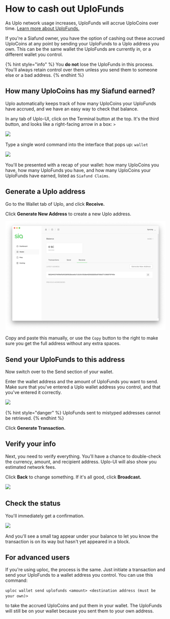 # How to cash out UploFunds

As Uplo network usage increases, UploFunds will accrue UploCoins over time. [Learn more about UploFunds.](what-are-uplofunds.md)

If you're a Siafund owner, you have the option of cashing out these accrued UploCoins at any point by sending your UploFunds to a Uplo address you own. This can be the same wallet the UploFunds are currently in, or a different wallet you control.

{% hint style="info" %}
You **do not** lose the UploFunds in this process. You'll always retain control over them unless you send them to someone else or a bad address.
{% endhint %}

## How many UploCoins has my Siafund earned?

Uplo automatically keeps track of how many UploCoins your UploFunds have accrued, and we have an easy way to check that balance.

In any tab of Uplo-UI, click on the Terminal button at the top. It's the third button, and looks like a right-facing arrow in a box: `>`

![](https://github.com/DavidMGilbert/uplo-support-docs/tree/431ec4c4cb7b7fe1321203b069ebf4981995d762/.gitbook/assets/uplofunds-cashout-1.png)

Type a single word command into the interface that pops up: `wallet`

![](https://github.com/DavidMGilbert/uplo-support-docs/tree/431ec4c4cb7b7fe1321203b069ebf4981995d762/.gitbook/assets/uplofunds-cashout-2.png)

You'll be presented with a recap of your wallet: how many UploCoins you have, how many UploFunds you have, and how many UploCoins your UploFunds have earned, listed as `Siafund Claims`.

## Generate a Uplo address

Go to the Wallet tab of Uplo, and click **Receive.**

Click **Generate New Address** to create a new Uplo address.

![](../.gitbook/assets/address-2%20%282%29%20%281%29.png)

Copy and paste this manually, or use the `Copy` button to the right to make sure you get the full address without any extra spaces.

## Send your UploFunds to this address

Now switch over to the Send section of your wallet.

Enter the wallet address and the amount of UploFunds you want to send. Make sure that you've entered a Uplo wallet address you control, and that you've entered it correctly.

![](https://github.com/DavidMGilbert/uplo-support-docs/tree/431ec4c4cb7b7fe1321203b069ebf4981995d762/.gitbook/assets/uplofunds-cashout-4.png)

{% hint style="danger" %}
UploFunds sent to mistyped addresses cannot be retrieved.
{% endhint %}

Click **Generate Transaction.**

## Verify your info

Next, you need to verify everything. You'll have a chance to double-check the currency, amount, and recipient address. Uplo-UI will also show you estimated network fees.

Click **Back** to change something. If it's all good, click **Broadcast.**

![](https://github.com/DavidMGilbert/uplo-support-docs/tree/431ec4c4cb7b7fe1321203b069ebf4981995d762/.gitbook/assets/uplofunds-cashout-5.png)

## Check the status

You'll immediately get a confirmation.

![](https://github.com/DavidMGilbert/uplo-support-docs/tree/431ec4c4cb7b7fe1321203b069ebf4981995d762/.gitbook/assets/uplofunds-cashout-6.png)

And you'll see a small tag appear under your balance to let you know the transaction is on its way but hasn't yet appeared in a block.

## For advanced users

If you're using uploc, the process is the same. Just initiate a transaction and send your UploFunds to a wallet address you control. You can use this command:

`uploc wallet send uplofunds <amount> <destination address (must be your own)>`

to take the accrued UploCoins and put them in your wallet. The UploFunds will still be on your wallet because you sent them to your own address.

